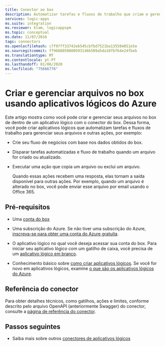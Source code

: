 ```yaml
---
title: Conectar ao box
description: Automatizar tarefas e fluxos de trabalho que criam e gerenciam arquivos no box usando aplicativos lógicos do Azure
services: logic-apps
ms.suite: integration
ms.reviewer: klam, logicappspm
ms.topic: conceptual
ms.date: 11/07/2016
tags: connectors
ms.openlocfilehash: c7f97ff33742eb545cbfbd7521ba135584851e5e
ms.sourcegitcommit: ff9688050000593146b509a5da18fbf64e24fbeb
ms.translationtype: MT
ms.contentlocale: pt-PT
ms.lasthandoff: 01/06/2020
ms.locfileid: "75666776"
---
```

# <a name="create-and-manage-files-in-box-by-using-azure-logic-apps"></a>Criar e gerenciar arquivos no box usando aplicativos lógicos do Azure

Este artigo mostra como você pode criar e gerenciar seus arquivos no box de dentro de um aplicativo lógico com o conector do box. Dessa forma, você pode criar aplicativos lógicos que automatizam tarefas e fluxos de trabalho para gerenciar seus arquivos e outras ações, por exemplo:

* Crie seu fluxo de negócios com base nos dados obtidos do box.

* Disparar tarefas automatizadas e fluxo de trabalho quando um arquivo for criado ou atualizado.

* Executar uma ação que copia um arquivo ou exclui um arquivo.

  Quando essas ações recebem uma resposta, elas tornam a saída disponível para outras ações. 
  Por exemplo, quando um arquivo é alterado no box, você pode enviar esse arquivo por email usando o Office 365.

## <a name="prerequisites"></a>Pré-requisitos

* Uma [conta do box](https://www.box.com/home)

* Uma subscrição do Azure. Se não tiver uma subscrição do Azure, [inscreva-se para obter uma conta do Azure gratuita](https://azure.microsoft.com/free/). 

* O aplicativo lógico no qual você deseja acessar sua conta do box. Para iniciar seu aplicativo lógico com um gatilho de caixa, você precisa de um [aplicativo lógico em branco](../logic-apps/quickstart-create-first-logic-app-workflow.md).

* Conhecimento básico sobre [como criar aplicativos lógicos](../logic-apps/quickstart-create-first-logic-app-workflow.md).
Se você for novo em aplicativos lógicos, examine [o que são os aplicativos lógicos do Azure](../logic-apps/logic-apps-overview.md).

## <a name="connector-reference"></a>Referência do conector

Para obter detalhes técnicos, como gatilhos, ações e limites, conforme descrito pelo arquivo OpenAPI (anteriormente Swagger) do conector, consulte a [página de referência do conector](/connectors/box/).

## <a name="next-steps"></a>Passos seguintes

* Saiba mais sobre outros [conectores de aplicativos lógicos](../connectors/apis-list.md)